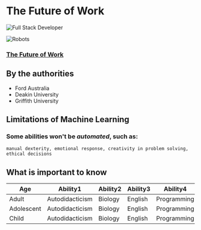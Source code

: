 # The Future of Work #

![Full Stack Developer](https://scontent.faqa1-1.fna.fbcdn.net/v/t1.18169-9/27540659_514488258937600_7821465422539075520_n.jpg?_nc_cat=103&ccb=1-3&_nc_sid=09cbfe&_nc_ohc=2kcduQE2qUsAX-8NcBr&_nc_ht=scontent.faqa1-1.fna&oh=4cb69c1bd74e78dc53b7d9fcecff778c&oe=61288114)

![Robots](https://media-exp3.licdn.com/dms/image/C4D22AQFCHd-RLgD0TQ/feedshare-shrink_1280/0/1624647076393?e=1628726400&v=beta&t=7YJD1rN2UmFbuEr5sftYPAQQ0VbekhimDh-oMxegL0Y)

### [The Future of Work](https://100jobsofthefuture.com/ "Prepare-se") ###

## By the authorities ##

 + Ford Australia
 + Deakin University
 + Griffith University
     
## Limitations of Machine Learning ##

### Some abilities won't be _automated_, such as: ###

```manual dexterity, emotional response, creativity in problem solving, ethical decisions```
    
## What is important to know

|Age|Ability1| Ability2| Ability3 | Ability4 |
|---|---|---| --- | --- |
|Adult | Autodidacticism | Biology | English | Programming |
|Adolescent | Autodidacticism | Biology | English | Programming |
|Child | Autodidacticism | Biology | English | Programming |
